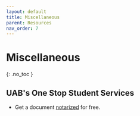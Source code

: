 ```yaml
---
layout: default
title: Miscellaneous
parent: Resources
nav_order: 7
---
```


# Miscellaneous

{: .no_toc }

## UAB's One Stop Student Services

- Get a document [notarized](https://www.uab.edu/one-stop/student-resources/notarization-of-documents) for free.